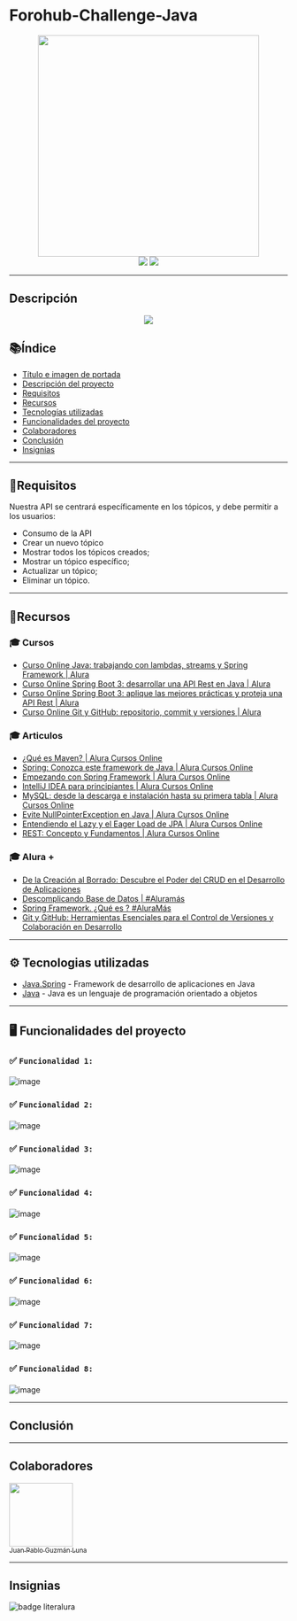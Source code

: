 ﻿# Forohub-Challenge-Java


<div align="center">
  <img src="" width="400" height="400">
</div>


<div align="center">
  <img src="https://img.shields.io/badge/-JAVA-green">
  <img src="https://img.shields.io/badge/STATUS-EN%20DESAROLLO-green">
</div>

---

## Descripción


<div align="center">
  <img src="https://github.com/PabloLuna44/Java-Challenge-Conversor-de-Monedas/assets/119721670/a7e2e95d-f132-4098-a3cf-79ec75902792">

</div>


## 📚Índice

* [Título e imagen de portada](#java-challenge-conversor-de-monedas)
* [Descripción del proyecto](#descripción)
* [Requisitos](#requisitos)
* [Recursos](#recursos)
* [Tecnologías utilizadas](#tecnologías-utilizadas)
* [Funcionalidades del proyecto](#funcionalidades-del-proyecto)
* [Colaboradores](#colaboradores)
* [Conclusión](#conclusión)
* [Insignias](#insignias)

---

## 📄Requisitos
Nuestra API se centrará específicamente en los tópicos, y debe permitir a los usuarios:

- Consumo de la API
- Crear un nuevo tópico
- Mostrar todos los tópicos creados;
- Mostrar un tópico específico;
- Actualizar un tópico;
- Eliminar un tópico.







---

## 📌Recursos 


### 🎓 Cursos
- [Curso Online Java: trabajando con lambdas, streams y Spring Framework | Alura](https://www.aluracursos.com/curso-online-java-trabajando-lambdas-streams-spring-framework)
- [Curso Online Spring Boot 3: desarrollar una API Rest en Java | Alura](https://app.aluracursos.com/course/spring-boot-3-desarrollar-api-rest-java)
- [Curso Online Spring Boot 3: aplique las mejores prácticas y proteja una API Rest | Alura](https://app.aluracursos.com/course/spring-boot-3-aplique-practicas-proteja-api-rest)
- [Curso Online Git y GitHub: repositorio, commit y versiones | Alura](https://app.aluracursos.com/course/git-github-repositorio-commit-versiones)



### 🎓 Articulos
- [¿Qué es Maven? | Alura Cursos Online](https://www.aluracursos.com/blog/que-es-maven)
- [Spring: Conozca este framework de Java | Alura Cursos Online](https://www.aluracursos.com/blog/spring-conozca-framework-java)
- [Empezando con Spring Framework | Alura Cursos Online](https://www.aluracursos.com/blog/empezando-con-spring-framework)
- [IntelliJ IDEA para principiantes | Alura Cursos Online](https://www.aluracursos.com/blog/intellij-idea-para-principiantes)
- [MySQL: desde la descarga e instalación hasta su primera tabla | Alura Cursos Online](https://www.aluracursos.com/blog/mysql-desde-la-descarga-e-instalacion-hasta-su-primera-tabla)
- [Evite NullPointerException en Java | Alura Cursos Online](https://www.aluracursos.com/blog/evite-nullpointerexception-en-Java)
- [Entendiendo el Lazy y el Eager Load de JPA | Alura Cursos Online](https://www.aluracursos.com/blog/entendiendo-el-lazy-y-el-eager-load-de-jpa)
- [REST: Concepto y Fundamentos | Alura Cursos Online](https://www.aluracursos.com/blog/rest-concepto-y-fundamentos)





### 🎓 Alura +
- [De la Creación al Borrado: Descubre el Poder del CRUD en el Desarrollo de Aplicaciones](https://www.youtube.com/watch?v=jr_98HCSTZc&ab_channel=AluraLatam)
- [Descomplicando Base de Datos | #Aluramás](https://www.youtube.com/watch?v=G1cDRqKuxpg&t=3s&ab_channel=AluraLatam)
- [Spring Framework. ¿Qué es ? #AluraMás](https://www.youtube.com/watch?v=t-iqt1b2qqk&t=62s&ab_channel=AluraLatam)
- [Git y GitHub: Herramientas Esenciales para el Control de Versiones y Colaboración en Desarrollo](https://www.youtube.com/watch?v=dw04N616Abw&t=1s&ab_channel=AluraLatam)

---

## ⚙️ Tecnologias utilizadas 

* [Java.Spring](https://spring.io/projects/spring-boot) - Framework de desarrollo de aplicaciones en Java
* [Java](https://www.java.com/es/) - Java es un lenguaje de programación orientado a objetos

---

##  🖥️ Funcionalidades del proyecto

### ✅ `Funcionalidad 1:`
 ####
![image]()

### ✅ `Funcionalidad 2:`
  #### 
![image]()

### ✅ `Funcionalidad 3:` 
  #### 
![image]()

### ✅ `Funcionalidad 4:` 
#### 
![image]()

### ✅ `Funcionalidad 5:` 
#### 
![image]()

### ✅ `Funcionalidad 6:` 
#### 
![image]()

### ✅ `Funcionalidad 7:` 
#### 
![image]()

### ✅ `Funcionalidad 8:` 
#### 
![image]()





---

## Conclusión



---
## Colaboradores 

[<img src="https://avatars.githubusercontent.com/u/119721670?v=4" width=115><br><sub>Juan Pablo Guzmán Luna</sub>](https://github.com/PabloLuna44) 

---

## Insignias
![badge literalura]()




